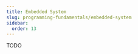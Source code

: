 ```yaml
---
title: Embedded System
slug: programming-fundamentals/embedded-system
sidebar:
  order: 13
---
```


TODO
